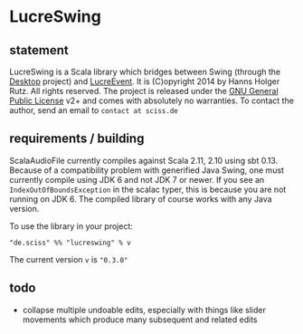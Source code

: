 # LucreSwing

## statement

LucreSwing is a Scala library which bridges between Swing (through the [Desktop](https://github.com/Sciss/Desktop/) project) and [LucreEvent](https://github.com/Sciss/LucreEvent/). It is (C)opyright 2014 by Hanns Holger Rutz. All rights reserved. The project is released under the [GNU General Public License](https://raw.github.com/Sciss/ScalaAudioFile/master/LICENSE) v2+ and comes with absolutely no warranties. To contact the author, send an email to `contact at sciss.de`

## requirements / building

ScalaAudioFile currently compiles against Scala 2.11, 2.10 using sbt 0.13. Because of a compatibility problem with generified Java Swing, one must currently compile using JDK 6 and not JDK 7 or newer. If you see an `IndexOutOfBoundsException` in the scalac typer, this is because you are not running on JDK 6. The compiled library of course works with any Java version.

To use the library in your project:

    "de.sciss" %% "lucreswing" % v

The current version `v` is `"0.3.0"`

## todo

- collapse multiple undoable edits, especially with things like slider movements which produce many subsequent and related edits
